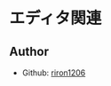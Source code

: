 # エディタ関連

<!-- 
## License
This software is released under the MIT License, see LICENSE.
-->

## Author
- Github: [riron1206](https://github.com/riron1206)
